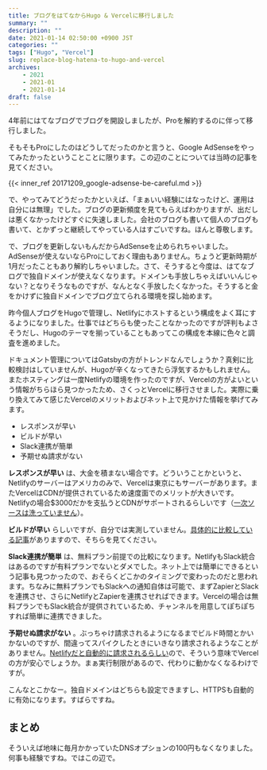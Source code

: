 ```yaml
---
title: ブログをはてなからHugo & Vercelに移行しました
summary: ""
description: ""
date: 2021-01-14 02:50:00 +0900 JST
categories: ""
tags: ["Hugo", "Vercel"]
slug: replace-blog-hatena-to-hugo-and-vercel
archives:
    - 2021
    - 2021-01
    - 2021-01-14
draft: false
---
```


4年前にはてなブログでブログを開設しましたが、Proを解約するのに伴って移行しました。

そもそもProにしたのはどうしてだったのかと言うと、Google AdSenseをやってみたかったということことに限ります。この辺のことについては当時の記事を見てください。

{{< inner_ref 20171209_google-adsense-be-careful.md >}}

で、やってみてどうだったかといえば、「まぁいい経験にはなったけど、運用は自分には無理」でした。ブログの更新頻度を見てもらえばわかりますが、出だしは悪くなかったけどすぐに失速しました。会社のブログも書いて個人のブログも書いて、とかずっと継続してやっている人はすごいですね。ほんと尊敬します。

で、ブログを更新しないもんだからAdSenseを止められちゃいました。AdSenseが使えないならProにしておく理由もありません。ちょうど更新時期が1月だったこともあり解約しちゃいました。さて、そうすると今度は、はてなブログで独自ドメインが使えなくなります。ドメインも手放しちゃえばいいんじゃない？となりそうなものですが、なんとなく手放したくなかった。そうすると金をかけずに独自ドメインでブログ立てられる環境を探し始めます。

昨今個人ブログをHugoで管理し、Netlifyにホストするという構成をよく耳にするようになりました。仕事ではどちらも使ったことなかったのですが評判もよさそうだし、Hugoのテーマを揃っていることもあってこの構成を本線に色々と調査を進めました。

ドキュメント管理についてはGatsbyの方がトレンドなんでしょうか？真剣に比較検討はしていませんが、Hugoが辛くなってきたら浮気するかもしれません。またホスティングは一度Netlifyの環境を作ったのですが、Vercelの方がよいという情報がちらほら見つかったため、さくっとVercelに移行させました。実際に乗り換えてみて感じたVercelのメリットおよびネット上で見かけた情報を挙げてみます。

- レスポンスが早い
- ビルドが早い
- Slack連携が簡単
- 予期せぬ請求がない

**レスポンスが早い** は、大金を積まない場合です。どういうことかというと、Netlifyのサーバーはアメリカのみで、Vercelは東京にもサーバーがあります。またVercelはCDNが提供されているため速度面でのメリットが大きいです。Netlifyの場合$3000だかを支払うとCDNがサポートされるらしいです（[一次ソースは洗っていません](https://yopinoji.com/migrate-blog-hosting-from-netlify-to-vercel)）。

**ビルドが早い** らしいですが、自分では実測していません。[具体的に比較している記事](https://www.suzu6.net/posts/268-blog-server/)がありますので、そちらを見てください。

**Slack連携が簡単** は、無料プラン前提での比較になります。NetlifyもSlack統合はあるのですが有料プランでないとダメでした。ネット上では簡単にできるという記事も見つかったので、おそらくどこかのタイミングで変わったのだと思われます。ちなみに無料プランでもSlackへの通知自体は可能で、まずZapierとSlackを連携させ、さらにNetlifyとZapierを連携させればできます。Vercelの場合は無料プランでもSlack統合が提供されているため、チャンネルを用意してぽちぽちすれば簡単に連携できました。

**予期せぬ請求がない** 。ぶっちゃけ請求されるようになるまでビルド時間とかいかないのですが、間違ってスパイクしたときにいきなり請求されるようなことがありません。[Netlifyだと自動的に請求されるらしい](https://blog.70-10.net/2020/05/31/github-actions-deploy-netlify/)ので、そういう意味でVercelの方が安心でしょうか。まぁ実行制限があるので、代わりに動かなくなるわけですが。

こんなとこかなー。独自ドメインはどちらも設定できますし、HTTPSも自動的に有効になります。すばらですね。

## まとめ

そういえば地味に毎月かかっていたDNSオプションの100円もなくなりました。何事も経験ですね。ではこの辺で。
